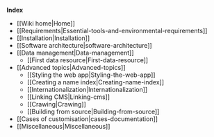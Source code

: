 **Index**
* [[Wiki home|Home]]
* [[Requirements|Essential-tools-and-environmental-requirements]]
* [[Installation|Installation]]
* [[Software architecture|software-architecture]]
* [[Data management|Data-management]]
	* [[First data resource|First-data-resource]]
* [[Advanced topics|Advanced-topics]]
	* [[Styling the web app|Styling-the-web-app]]
	* [[Creating a name index|Creating-name-index]]
	* [[Internationalization|Internationalization]]
	* [[Linking CMS|Linking-cms]]
	* [[Crawing|Crawing]]
	* [[Building from source|Building-from-source]]
* [[Cases of customisation|cases-documentation]]
* [[Miscellaneous|Miscellaneous]]
